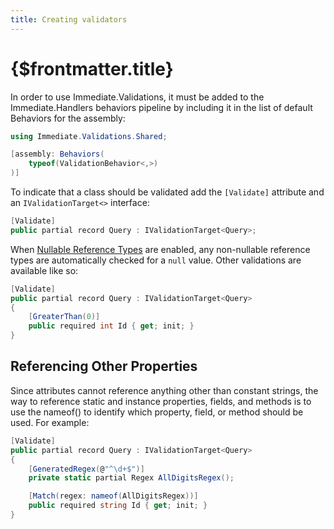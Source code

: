 ```yaml
---
title: Creating validators
---
```


# {$frontmatter.title}

In order to use Immediate.Validations, it must be added to the Immediate.Handlers behaviors pipeline by including it in the list of default Behaviors for the assembly:

```cs |copy|title=AssemblyAttributes.cs
using Immediate.Validations.Shared;

[assembly: Behaviors(
	typeof(ValidationBehavior<,>)
)]
```

To indicate that a class should be validated add the `[Validate]` attribute and an `IValidationTarget<>` interface:

```cs |copy|title=Query.cs
[Validate]
public partial record Query : IValidationTarget<Query>;
```

When [Nullable Reference Types](https://learn.microsoft.com/en-us/dotnet/csharp/nullable-references) are enabled, any non-nullable reference types are automatically checked for a `null` value. Other validations are available like so:

```cs |copy|title=Query.cs
[Validate]
public partial record Query : IValidationTarget<Query>
{
	[GreaterThan(0)]
	public required int Id { get; init; }
}
```

## Referencing Other Properties

Since attributes cannot reference anything other than constant strings, the way to reference static and instance properties, fields, and methods is to use the nameof() to identify which property, field, or method should be used. For example:

```cs |copy|title=Query.cs
[Validate]
public partial record Query : IValidationTarget<Query>
{
	[GeneratedRegex(@"^\d+$")]
	private static partial Regex AllDigitsRegex();

	[Match(regex: nameof(AllDigitsRegex))]
	public required string Id { get; init; }
}
```
